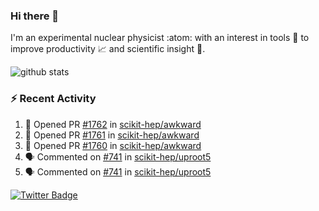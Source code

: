 ### Hi there 👋 

I'm an experimental nuclear physicist :atom: with an interest in tools :wrench: to improve productivity :chart_with_upwards_trend: and scientific insight :telescope:.

![github stats](https://github-readme-stats.vercel.app/api?username=agoose77&show_icons=true&hide_rank=true&hide_title=true&bg_color=30,e76445,904e95&text_color=efe3ec&icon_color=efe3ec)
<!--
**agoose77/agoose77** is a ✨ _special_ ✨ repository because its `README.md` (this file) appears on your GitHub profile.

Here are some ideas to get you started:

- 🔭 I’m currently working on ...
- 🌱 I’m currently learning ...
- 👯 I’m looking to collaborate on ...
- 🤔 I’m looking for help with ...
- 💬 Ask me about ...
- 📫 How to reach me: ...
- 😄 Pronouns: ...
- ⚡ Fun fact: ...
-->

### :zap: Recent Activity
<!--START_SECTION:activity-->
1. 💪 Opened PR [#1762](https://github.com/scikit-hep/awkward/pull/1762) in [scikit-hep/awkward](https://github.com/scikit-hep/awkward)
2. 💪 Opened PR [#1761](https://github.com/scikit-hep/awkward/pull/1761) in [scikit-hep/awkward](https://github.com/scikit-hep/awkward)
3. 💪 Opened PR [#1760](https://github.com/scikit-hep/awkward/pull/1760) in [scikit-hep/awkward](https://github.com/scikit-hep/awkward)
4. 🗣 Commented on [#741](https://github.com/scikit-hep/uproot5/issues/741) in [scikit-hep/uproot5](https://github.com/scikit-hep/uproot5)
5. 🗣 Commented on [#741](https://github.com/scikit-hep/uproot5/issues/741) in [scikit-hep/uproot5](https://github.com/scikit-hep/uproot5)
<!--END_SECTION:activity-->


[![Twitter Badge](https://img.shields.io/twitter/follow/agoose77?style=flat-square&logo=Twitter&logoColor=white&color=cornflowerblue)](https://twitter.com/agoose77)
